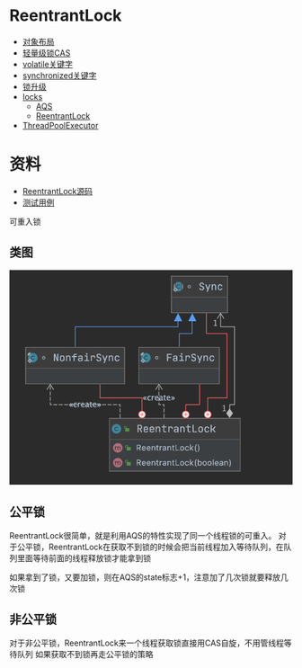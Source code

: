 # ReentrantLock

- [对象布局](ObjectLayout.md)
- [轻量级锁CAS](CompareAndSwap.md)
- [volatile关键字](Volatile.md)
- [synchronized关键字](Synchronized.md)
- [锁升级](LockUpgrade.md)
- [locks](../../../../../../../../src/java.base/share/classes/java/util/concurrent/locks)
  - [AQS](AQS.md)
  - [ReentrantLock](ReentrantLock.md)
- [ThreadPoolExecutor](ThreadPoolExecutor.md)

# 资料

- [ReentrantLock源码](../../../../../../../../src/java.base/share/classes/java/util/concurrent/locks/ReentrantLock.java)
- [测试用例](../../../test/java/cool/zzy/java/util/concurrent/ReentrantLockTest.java)

可重入锁

## 类图

![ReentrantLock类图](static/image/ReentrantLock类图.png)

## 公平锁

ReentrantLock很简单，就是利用AQS的特性实现了同一个线程锁的可重入。 对于公平锁，ReentrantLock在获取不到锁的时候会把当前线程加入等待队列，在队列里面等待前面的线程释放锁才能拿到锁

如果拿到了锁，又要加锁，则在AQS的state标志+1，注意加了几次锁就要释放几次锁

## 非公平锁

对于非公平锁，ReentrantLock来一个线程获取锁直接用CAS自旋，不用管线程等待队列 如果获取不到锁再走公平锁的策略